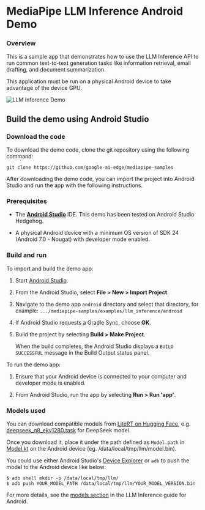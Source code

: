 # MediaPipe LLM Inference Android Demo

### Overview

This is a sample app that demonstrates how to use the LLM Inference API to run common text-to-text generation tasks like information retrieval, email drafting, and document summarization.

This application must be run on a physical Android device to take advantage of the device GPU.

![LLM Inference Demo](llm_inference.png)

## Build the demo using Android Studio

### Download the code

To download the demo code, clone the git repository using the following command:

```
git clone https://github.com/google-ai-edge/mediapipe-samples
```

After downloading the demo code, you can import the project into Android Studio and run the app with the following instructions.

### Prerequisites

*   The **[Android Studio](https://developer.android.com/studio)**
    IDE. This demo has been tested on Android Studio Hedgehog.

*   A physical Android device with a minimum OS version of SDK 24 (Android 7.0 -
    Nougat) with developer mode enabled.

### Build and run

To import and build the demo app:

1. Start [Android Studio](https://developer.android.com/studio).

1. From the Android Studio, select **File > New > Import Project**.

1. Navigate to the demo app `android` directory and select that directory, for example: `.../mediapipe-samples/examples/llm_inference/android`

1. If Android Studio requests a Gradle Sync, choose **OK**.

1. Build the project by selecting **Build > Make Project**.

   When the build completes, the Android Studio displays a `BUILD SUCCESSFUL` message in the Build Output status panel.

To run the demo app:

1. Ensure that your Android device is connected to your computer and developer mode is enabled.

1. From Android Studio, run the app by selecting **Run > Run 'app'**.

### Models used

You can download compatible models from [LiteRT on Hugging Face](https://huggingface.co/litert-community), e.g. [deepseek_q8_ekv1280.task](https://huggingface.co/litert-community/DeepSeek-R1-Distill-Qwen-1.5B/resolve/main/deepseek_q8_ekv1280.task?download=true) for DeepSeek model.

Once you download it, place it under the path defined as `Model.path` in [Model.kt](app/src/main/java/com/google/mediapipe/examples/llminference/Model.kt) on the Android device
 (eg. /data/local/tmp/llm/model.bin).

You could use either Android Studio's [Device Explorer](https://developer.android.com/studio/debug/device-file-explorer) or `adb` to push the model to the Android device like below:

```
$ adb shell mkdir -p /data/local/tmp/llm/
$ adb push YOUR_MODEL_PATH /data/local/tmp/llm/YOUR_MODEL_VERSION.bin
```

For more details, see the [models section](https://developers.google.com/mediapipe/solutions/genai/llm_inference/android#model) in the LLM Inference guide for Android.
